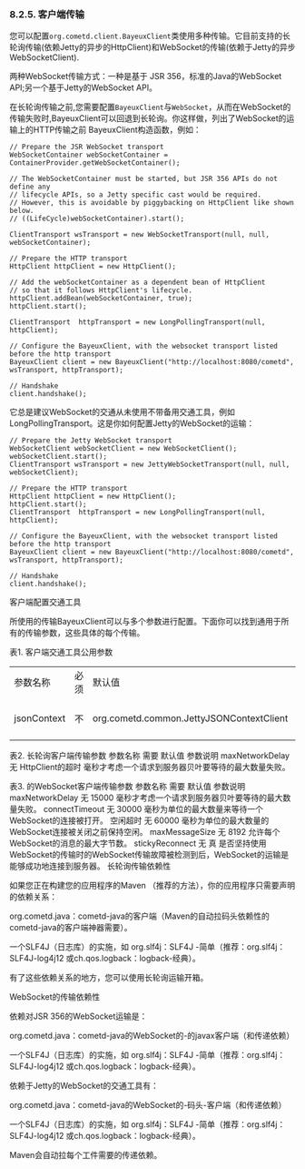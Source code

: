 ### 8.2.5. 客户端传输
您可以配置`org.cometd.client.BayeuxClient`类使用多种传输。它目前支持的长轮询传输(依赖Jetty的异步的HttpClient)和WebSocket的传输(依赖于Jetty的异步WebSocketClient).

两种WebSocket传输方式：一种是基于 JSR 356，标准的Java的WebSocket API;另一个基于Jetty的WebSocket API。

在长轮询传输之前,您需要配置`BayeuxClient`与`WebSocket`，从而在WebSocket的传输失败时,BayeuxClient可以回退到长轮询。你这样做，列出了WebSocket的运输上的HTTP传输之前 BayeuxClient构造函数，例如：

    // Prepare the JSR WebSocket transport
    WebSocketContainer webSocketContainer = ContainerProvider.getWebSocketContainer();

    // The WebSocketContainer must be started, but JSR 356 APIs do not define any
    // lifecycle APIs, so a Jetty specific cast would be required.
    // However, this is avoidable by piggybacking on HttpClient like shown below.
    // ((LifeCycle)webSocketContainer).start();

    ClientTransport wsTransport = new WebSocketTransport(null, null, webSocketContainer);

    // Prepare the HTTP transport
    HttpClient httpClient = new HttpClient();

    // Add the webSocketContainer as a dependent bean of HttpClient
    // so that it follows HttpClient's lifecycle.
    httpClient.addBean(webSocketContainer, true);
    httpClient.start();

    ClientTransport  httpTransport = new LongPollingTransport(null, httpClient);

    // Configure the BayeuxClient, with the websocket transport listed before the http transport
    BayeuxClient client = new BayeuxClient("http://localhost:8080/cometd", wsTransport, httpTransport);

    // Handshake
    client.handshake();

它总是建议WebSocket的交通从未使用不带备用交通工具，例如LongPollingTransport。这是你如何配置Jetty的WebSocket的运输：

    // Prepare the Jetty WebSocket transport
    WebSocketClient webSocketClient = new WebSocketClient();
    webSocketClient.start();
    ClientTransport wsTransport = new JettyWebSocketTransport(null, null, webSocketClient);

    // Prepare the HTTP transport
    HttpClient httpClient = new HttpClient();
    httpClient.start();
    ClientTransport  httpTransport = new LongPollingTransport(null, httpClient);

    // Configure the BayeuxClient, with the websocket transport listed before the http transport
    BayeuxClient client = new BayeuxClient("http://localhost:8080/cometd", wsTransport, httpTransport);

    // Handshake
    client.handshake();

客户端配置交通工具

所使用的传输BayeuxClient可以与多个参数进行配置。下面你可以找到通用于所有的传输参数，这些具体的每个传输。

表1. 客户端交通工具公用参数

<table>
    <tr>
        <td>参数名称</td>
        <td>必须</td>
        <td>默认值</td>
        <td>说明</td>
    </tr>
    <tr>
        <td>jsonContext</td>
        <td>不</td>
        <td>org.cometd.common.JettyJSONContextClient</td>
        <td>JSONContext.Client类名（参见JSON的部分）</td>
    </tr>
</table>

表2. 长轮询客户端传输参数
参数名称
需要
默认值
参数说明
maxNetworkDelay
无
HttpClient的超时
毫秒才考虑一个​​请求到服务器贝叶要等待的最大数量失败。

表3. 的WebSocket客户端传输参数
参数名称
需要
默认值
参数说明
maxNetworkDelay
无
15000
毫秒才考虑一个​​请求到服务器贝叶要等待的最大数量失败。
connectTimeout
无
30000
毫秒为单位的最大数量来等待一个WebSocket的连接被打开。
空闲超时
无
60000
毫秒为单位的最大数量的WebSocket连接被关闭之前保持空闲。
maxMessageSize
无
8192
允许每个WebSocket的消息的最大字节数。
stickyReconnect
无
真
是否坚持使用WebSocket的传输时的WebSocket传输故障被检测到后，WebSocket的运输是能够成功地连接到服务器。
长轮询传输依赖性

如果您正在构建您的应用程序的Maven （推荐的方法），你的应用程序只需要声明的依赖关系：

org.cometd.java：cometd-java的客户端（Maven的自动拉码头依赖性的cometd-java的客户端神器需要）。

一个SLF4J（日志库）的实施，如 org.slf4j：SLF4J -简单（推荐：org.slf4j：SLF4J-log4j12 或ch.qos.logback：logback-经典）。

有了这些依赖关系的地方，您可以使用长轮询运输开箱。

WebSocket的传输依赖性

依赖对JSR 356的WebSocket运输是：

org.cometd.java：cometd-java的WebSocket的-的javax客户端（和传递依赖）

一个SLF4J（日志库）的实施，如 org.slf4j：SLF4J -简单（推荐：org.slf4j：SLF4J-log4j12 或ch.qos.logback：logback-经典）。

依赖于Jetty的WebSocket的交通工具有：

org.cometd.java：cometd-java的WebSocket的-码头-客户端（和传递依赖）

一个SLF4J（日志库）的实施，如 org.slf4j：SLF4J -简单（推荐：org.slf4j：SLF4J-log4j12 或ch.qos.logback：logback-经典）。

Maven会自动拉每个工件需要的传递依赖。
